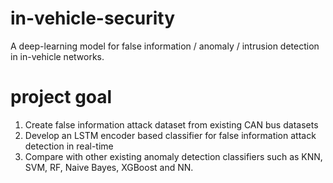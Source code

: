 # in-vehicle-security

A deep-learning model for false information / anomaly / intrusion detection in in-vehicle networks.

# project goal
1)	Create false information attack dataset from existing CAN bus datasets
2) Develop an LSTM encoder based classifier for false information attack detection in real-time
3) Compare with other existing anomaly detection classifiers such as KNN, SVM, RF, Naive Bayes, XGBoost and NN.

